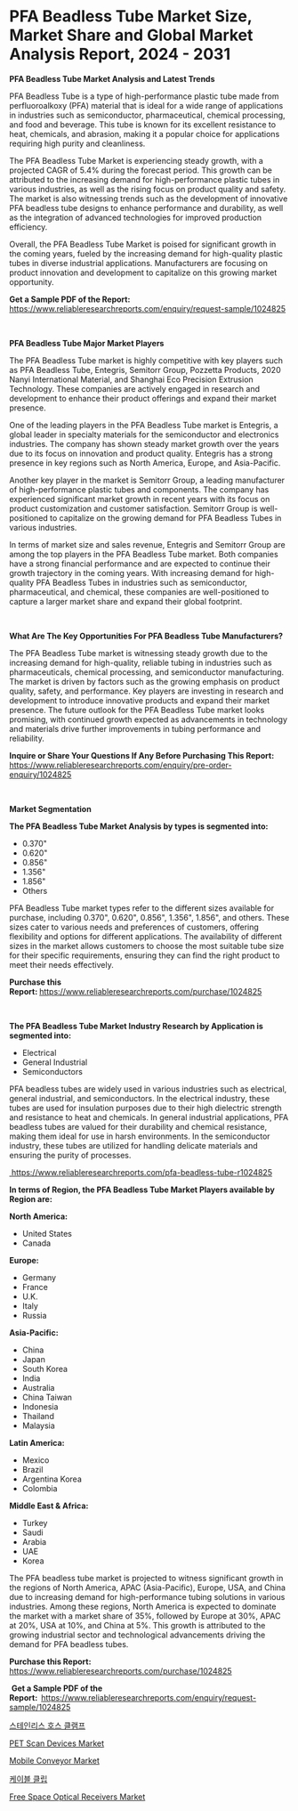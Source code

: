 <p><h1>PFA Beadless Tube Market Size, Market Share and Global Market Analysis Report, 2024 - 2031</h1></p><p><strong>PFA Beadless Tube Market Analysis and Latest Trends</strong></p>
<p><p>PFA Beadless Tube is a type of high-performance plastic tube made from perfluoroalkoxy (PFA) material that is ideal for a wide range of applications in industries such as semiconductor, pharmaceutical, chemical processing, and food and beverage. This tube is known for its excellent resistance to heat, chemicals, and abrasion, making it a popular choice for applications requiring high purity and cleanliness.</p><p>The PFA Beadless Tube Market is experiencing steady growth, with a projected CAGR of 5.4% during the forecast period. This growth can be attributed to the increasing demand for high-performance plastic tubes in various industries, as well as the rising focus on product quality and safety. The market is also witnessing trends such as the development of innovative PFA beadless tube designs to enhance performance and durability, as well as the integration of advanced technologies for improved production efficiency.</p><p>Overall, the PFA Beadless Tube Market is poised for significant growth in the coming years, fueled by the increasing demand for high-quality plastic tubes in diverse industrial applications. Manufacturers are focusing on product innovation and development to capitalize on this growing market opportunity.</p></p>
<p><strong>Get a Sample PDF of the Report:&nbsp;</strong> <a href="https://www.reliableresearchreports.com/enquiry/request-sample/1024825">https://www.reliableresearchreports.com/enquiry/request-sample/1024825</a></p>
<p>&nbsp;</p>
<p><strong>PFA Beadless Tube Major Market Players</strong></p>
<p><p>The PFA Beadless Tube market is highly competitive with key players such as PFA Beadless Tube, Entegris, Semitorr Group, Pozzetta Products, 2020 Nanyi International Material, and Shanghai Eco Precision Extrusion Technology. These companies are actively engaged in research and development to enhance their product offerings and expand their market presence.</p><p>One of the leading players in the PFA Beadless Tube market is Entegris, a global leader in specialty materials for the semiconductor and electronics industries. The company has shown steady market growth over the years due to its focus on innovation and product quality. Entegris has a strong presence in key regions such as North America, Europe, and Asia-Pacific.</p><p>Another key player in the market is Semitorr Group, a leading manufacturer of high-performance plastic tubes and components. The company has experienced significant market growth in recent years with its focus on product customization and customer satisfaction. Semitorr Group is well-positioned to capitalize on the growing demand for PFA Beadless Tubes in various industries.</p><p>In terms of market size and sales revenue, Entegris and Semitorr Group are among the top players in the PFA Beadless Tube market. Both companies have a strong financial performance and are expected to continue their growth trajectory in the coming years. With increasing demand for high-quality PFA Beadless Tubes in industries such as semiconductor, pharmaceutical, and chemical, these companies are well-positioned to capture a larger market share and expand their global footprint.</p></p>
<p>&nbsp;</p>
<p><strong>What Are The Key Opportunities For PFA Beadless Tube Manufacturers?</strong></p>
<p><p>The PFA Beadless Tube market is witnessing steady growth due to the increasing demand for high-quality, reliable tubing in industries such as pharmaceuticals, chemical processing, and semiconductor manufacturing. The market is driven by factors such as the growing emphasis on product quality, safety, and performance. Key players are investing in research and development to introduce innovative products and expand their market presence. The future outlook for the PFA Beadless Tube market looks promising, with continued growth expected as advancements in technology and materials drive further improvements in tubing performance and reliability.</p></p>
<p><strong>Inquire or Share Your Questions If Any Before Purchasing This Report:</strong> <a href="https://www.reliableresearchreports.com/enquiry/pre-order-enquiry/1024825">https://www.reliableresearchreports.com/enquiry/pre-order-enquiry/1024825</a></p>
<p>&nbsp;</p>
<p><strong>Market Segmentation</strong></p>
<p><strong>The PFA Beadless Tube Market Analysis by types is segmented into:</strong></p>
<p><ul><li>0.370"</li><li>0.620"</li><li>0.856"</li><li>1.356"</li><li>1.856"</li><li>Others</li></ul></p>
<p><p>PFA Beadless Tube market types refer to the different sizes available for purchase, including 0.370", 0.620", 0.856", 1.356", 1.856", and others. These sizes cater to various needs and preferences of customers, offering flexibility and options for different applications. The availability of different sizes in the market allows customers to choose the most suitable tube size for their specific requirements, ensuring they can find the right product to meet their needs effectively.</p></p>
<p><strong>Purchase this Report:&nbsp;</strong><a href="https://www.reliableresearchreports.com/purchase/1024825">https://www.reliableresearchreports.com/purchase/1024825</a></p>
<p>&nbsp;</p>
<p><strong>The PFA Beadless Tube Market Industry Research by Application is segmented into:</strong></p>
<p><ul><li>Electrical</li><li>General Industrial</li><li>Semiconductors</li></ul></p>
<p><p>PFA beadless tubes are widely used in various industries such as electrical, general industrial, and semiconductors. In the electrical industry, these tubes are used for insulation purposes due to their high dielectric strength and resistance to heat and chemicals. In general industrial applications, PFA beadless tubes are valued for their durability and chemical resistance, making them ideal for use in harsh environments. In the semiconductor industry, these tubes are utilized for handling delicate materials and ensuring the purity of processes.</p></p>
<p><a href="https://www.reliableresearchreports.com/pfa-beadless-tube-r1024825">&nbsp;https://www.reliableresearchreports.com/pfa-beadless-tube-r1024825</a></p>
<p><strong>In terms of Region, the PFA Beadless Tube Market Players available by Region are:</strong></p>
<p>
    <p> <strong> North America: </strong>
        <ul>
            <li>United States</li>
            <li>Canada</li>
        </ul>
        </p> 
    <p> <strong> Europe: </strong>
        <ul>
            <li>Germany</li>
            <li>France</li>
            <li>U.K.</li>
            <li>Italy</li>
            <li>Russia</li>
        </ul>
        </p> 
    <p> <strong> Asia-Pacific: </strong>
        <ul>
            <li>China</li>
            <li>Japan</li>
            <li>South Korea</li>
            <li>India</li>
            <li>Australia</li>
            <li>China Taiwan</li>
            <li>Indonesia</li>
            <li>Thailand</li>
            <li>Malaysia</li>
        </ul>
        </p> 
    <p> <strong> Latin America: </strong>
        <ul>
            <li>Mexico</li>
            <li>Brazil</li>
            <li>Argentina Korea</li>
            <li>Colombia</li>
        </ul>
        </p> 
    <p> <strong> Middle East & Africa: </strong>
        <ul>
            <li>Turkey</li>
            <li>Saudi</li>
            <li>Arabia</li>
            <li>UAE</li>
            <li>Korea</li>
        </ul>
    </p>
    </p>
<p><p>The PFA beadless tube market is projected to witness significant growth in the regions of North America, APAC (Asia-Pacific), Europe, USA, and China due to increasing demand for high-performance tubing solutions in various industries. Among these regions, North America is expected to dominate the market with a market share of 35%, followed by Europe at 30%, APAC at 20%, USA at 10%, and China at 5%. This growth is attributed to the growing industrial sector and technological advancements driving the demand for PFA beadless tubes.</p></p>
<p><strong>Purchase this Report: </strong><a href="https://www.reliableresearchreports.com/purchase/1024825">https://www.reliableresearchreports.com/purchase/1024825</a></p>
<p>&nbsp;<strong>Get a Sample PDF of the Report:&nbsp;&nbsp;</strong><a href="https://www.reliableresearchreports.com/enquiry/request-sample/1024825">https://www.reliableresearchreports.com/enquiry/request-sample/1024825</a></p>
<p><strong></strong></p>
<p><p><a href="https://github.com/iansanftyord09878/Market-Research-Report-List-1/blob/main/682836954905.md">스테인리스 호스 클램프</a></p><p><a href="https://github.com/yemakinde/Market-Research-Report-List-2/blob/main/pet-scan-devices-market.md">PET Scan Devices Market</a></p><p><a href="https://www.linkedin.com/pulse/mobile-conveyor-market-size-trends-complete-industry-6dn6e">Mobile Conveyor Market</a></p><p><a href="https://github.com/TitusBoyer1/Market-Research-Report-List-1/blob/main/233534154906.md">케이블 클립</a></p><p><a href="https://github.com/Alonsoolds3wq1d81czn8rbol/Market-Research-Report-List-2/blob/main/free-space-optical-receivers-market.md">Free Space Optical Receivers Market</a></p></p>